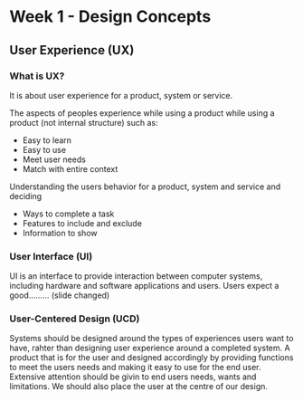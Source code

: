# Week 1 - Design Concepts

## User Experience (UX)

### What is UX?

It is about user experience for a product, system or service.

The aspects of peoples experience while using a product while using a product (not internal structure) such as:
  - Easy to learn
  - Easy to use
  - Meet user needs
  - Match with entire context

Understanding the users behavior for a product, system and service and deciding
  - Ways to complete a task
  - Features to include and exclude
  - Information to show

### User Interface (UI)

UI is an interface to provide interaction between computer systems, including hardware and software applications and users. Users expect a good......... (slide changed)

### User-Centered Design (UCD)

Systems should be designed around the types of experiences users want to have, rahter than designing user experience around a completed system. A product that is for the user and designed accordingly by providing functions to meet the users needs and making it easy to use for the end user. Extensive attention should be givin to end users needs, wants and limitations. We should also place the user at the centre of our design.

### 

